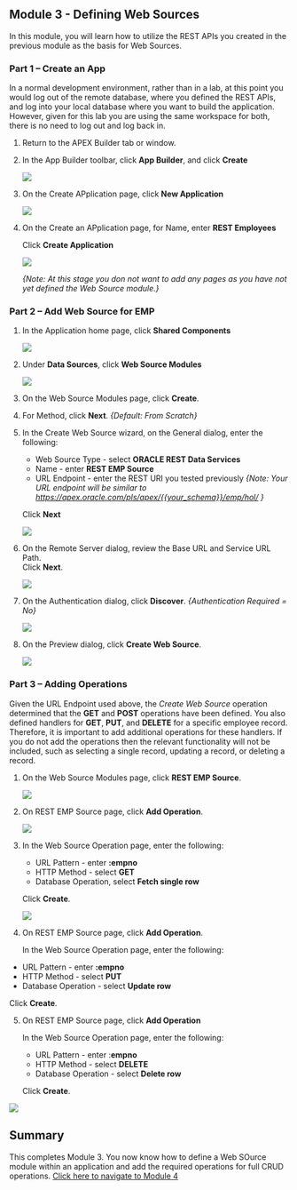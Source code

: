 ## Module 3 - Defining Web Sources 

In this module, you will learn how to utilize the REST APIs you created in the previous module as the basis for Web Sources. 

### **Part 1** – Create an App  
In a normal development environment, rather than in a lab, at this point you would log out of the remote database, where you defined the REST APIs, and log into your local database where you want to build the application. However, given for this lab you are using the same workspace for both, there is no need to log out and log back in.

1. Return to the APEX Builder tab or window.
2. In the App Builder toolbar, click **App Builder**, and click **Create**  

    ![](images/3/go-create.png)

3. On the Create APplication page, click **New Application**  

    ![](images/3/new-app.png)
    
4. On the Create an APplication page, for Name, enter **REST Employees**
    
    Click **Create Application**

    ![](images/3/create-app.png)
    
    *{Note: At this stage you don not want to add any pages as you have not yet defined the Web Source module.}*

### **Part 2** – Add Web Source for EMP 

1. In the Application home page, click **Shared Components**  

    ![](images/3/go-shared.png)
    
2. Under **Data Sources**, click **Web Source Modules**  

    ![](images/3/go-web-source.png)

3. On the Web Source Modules page, click **Create**.
4. For Method, click **Next**. *{Default: From Scratch}*
5. In the Create Web Source wizard, on the General dialog, enter the following:
    - Web Source Type - select **ORACLE REST Data Services**
    - Name - enter **REST EMP Source**
    - URL Endpoint - enter the REST URI you tested previously
    *{Note: Your URL endpoint will be similar to https://apex.oracle.com/pls/apex/{{your_schema}}/emp/hol/ }*

    Click **Next**

    ![](images/3/set-url.png)

6. On the Remote Server dialog, review the Base URL and Service URL Path.   
    Click **Next**.

    ![](images/3/review-urls.png)

7. On the Authentication dialog, click **Discover**.
*{Authentication Required = No}*

    ![](images/3/discover.png)

8. On the Preview dialog, click **Create Web Source**.

    ![](images/3/create-web-source.png)

### **Part 3** – Adding Operations
Given the URL Endpoint used above, the _Create Web Source_ operation determined that the **GET** and **POST** operations have been defined. You also defined handlers for **GET**, **PUT**, and **DELETE** for a specific employee record. Therefore, it is important to add additional operations for these handlers. If you do not add the operations then the relevant functionality will not be included, such as selecting a single record, updating a record, or deleting a record. 

1. On the Web Source Modules page, click **REST EMP Source**.

    ![](images/3/edit-web-source.png)

2. On REST EMP Source page, click **Add Operation**.

    ![](images/3/add-operation.png)

3. In the Web Source Operation page, enter the following:
    - URL Pattern - enter **:empno**
    - HTTP Method - select **GET**
    - Database Operation, select **Fetch single row**

    Click **Create**. 

    ![](images/3/add-get.png)

4. On REST EMP Source page, click **Add Operation**.

    In the Web Source Operation page, enter the following:
  - URL Pattern - enter **:empno**
  - HTTP Method - select **PUT**
  - Database Operation - select **Update row**
  
  Click **Create**.

5. On REST EMP Source page, click **Add Operation**

    In the Web Source Operation page, enter the following:
   - URL Pattern - enter :**empno**
   - HTTP Method - select **DELETE**
   - Database Operation - select **Delete row**
   
   Click **Create**.

![](images/3/all-operations.png)

## Summary
This completes Module 3. You now know how to define a Web SOurce module within an application and add the required operations for full CRUD operations. [Click here to navigate to Module 4](4-creating-pages.md)
